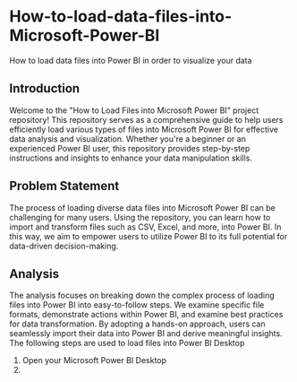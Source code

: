 # How-to-load-data-files-into-Microsoft-Power-BI
How to load data files into Power BI in order to visualize your data

## Introduction
Welcome to the "How to Load Files into Microsoft Power BI" project repository! This repository serves as a comprehensive guide to help users efficiently load various types of files into Microsoft Power BI for effective data analysis and visualization. Whether you're a beginner or an experienced Power BI user, this repository provides step-by-step instructions and insights to enhance your data manipulation skills.

## Problem Statement
The process of loading diverse data files into Microsoft Power BI can be challenging for many users. Using the repository, you can learn how to import and transform files such as CSV, Excel, and more, into Power BI. In this way, we aim to empower users to utilize Power BI to its full potential for data-driven decision-making.

## Analysis
The analysis focuses on breaking down the complex process of loading files into Power BI into easy-to-follow steps. We examine specific file formats, demonstrate actions within Power BI, and examine best practices for data transformation. By adopting a hands-on approach, users can seamlessly import their data into Power BI and derive meaningful insights. <br>
The following steps are used to load files into Power BI Desktop
 1. Open your Microsoft Power BI Desktop
 2. 
